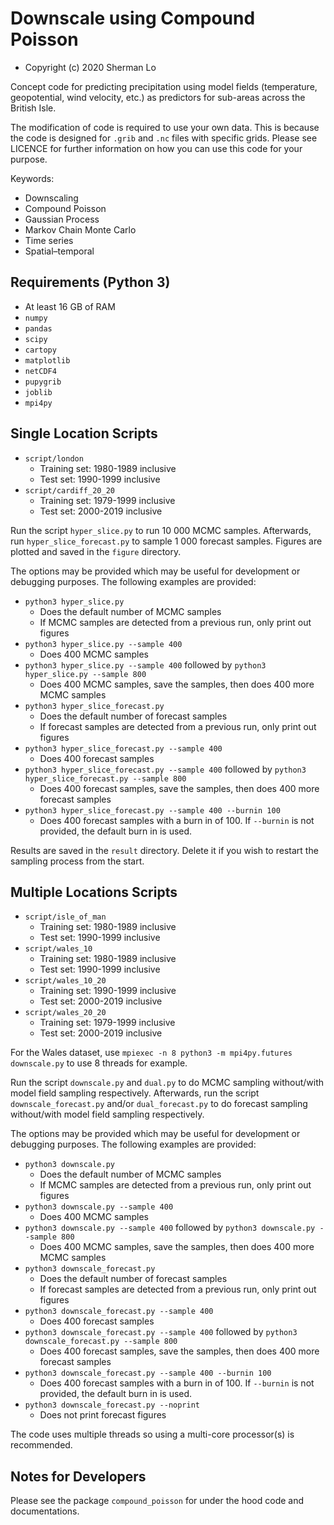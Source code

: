# Downscale using Compound Poisson
* Copyright (c) 2020 Sherman Lo

Concept code for predicting precipitation using model fields (temperature, geopotential, wind velocity, etc.) as predictors for sub-areas across the British Isle.

The modification of code is required to use your own data. This is because the code is designed for `.grib` and `.nc` files with specific grids. Please see LICENCE for further information on how you can use this code for your purpose.

Keywords:
* Downscaling
* Compound Poisson
* Gaussian Process
* Markov Chain Monte Carlo
* Time series
* Spatial–temporal

## Requirements (Python 3)
* At least 16 GB of RAM
* `numpy`
* `pandas`
* `scipy`
* `cartopy`
* `matplotlib`
* `netCDF4`
* `pupygrib`
* `joblib`
* `mpi4py`

## Single Location Scripts
* `script/london`
  * Training set: 1980-1989 inclusive
  * Test set: 1990-1999 inclusive
* `script/cardiff_20_20`
  * Training set: 1979-1999 inclusive
  * Test set: 2000-2019 inclusive

Run the script `hyper_slice.py` to run 10 000 MCMC samples. Afterwards, run `hyper_slice_forecast.py` to sample 1 000 forecast samples. Figures are plotted and saved in the `figure` directory.

The options may be provided which may be useful for development or debugging purposes. The following examples are provided:
* `python3 hyper_slice.py`
  * Does the default number of MCMC samples
  * If MCMC samples are detected from a previous run, only print out figures
* `python3 hyper_slice.py --sample 400`
  * Does 400 MCMC samples
* `python3 hyper_slice.py --sample 400` followed by `python3 hyper_slice.py --sample 800`
  * Does 400 MCMC samples, save the samples, then does 400 more MCMC samples
* `python3 hyper_slice_forecast.py`
  * Does the default number of forecast samples
  * If forecast samples are detected from a previous run, only print out figures
* `python3 hyper_slice_forecast.py --sample 400`
  * Does 400 forecast samples
* `python3 hyper_slice_forecast.py --sample 400` followed by `python3 hyper_slice_forecast.py --sample 800`
  * Does 400 forecast samples, save the samples, then does 400 more forecast samples
* `python3 hyper_slice_forecast.py --sample 400 --burnin 100`
  * Does 400 forecast samples with a burn in of 100. If `--burnin` is not provided, the default burn in is used.

Results are saved in the `result` directory. Delete it if you wish to restart the sampling process from the start.

## Multiple Locations Scripts
* `script/isle_of_man`
  * Training set: 1980-1989 inclusive
  * Test set: 1990-1999 inclusive
* `script/wales_10`
  * Training set: 1980-1989 inclusive
  * Test set: 1990-1999 inclusive
* `script/wales_10_20`
  * Training set: 1990-1999 inclusive
  * Test set: 2000-2019 inclusive
* `script/wales_20_20`
  * Training set: 1979-1999 inclusive
  * Test set: 2000-2019 inclusive

For the Wales dataset, use `mpiexec -n 8 python3 -m mpi4py.futures downscale.py` to use 8 threads for example.

Run the script `downscale.py` and `dual.py` to do MCMC sampling without/with model field sampling respectively. Afterwards, run the script `downscale_forecast.py` and/or `dual_forecast.py` to do forecast sampling without/with model field sampling respectively.

The options may be provided which may be useful for development or debugging purposes. The following examples are provided:
* `python3 downscale.py`
  * Does the default number of MCMC samples
  * If MCMC samples are detected from a previous run, only print out figures
* `python3 downscale.py --sample 400`
  * Does 400 MCMC samples
* `python3 downscale.py --sample 400` followed by `python3 downscale.py --sample 800`
  * Does 400 MCMC samples, save the samples, then does 400 more MCMC samples
* `python3 downscale_forecast.py`
  * Does the default number of forecast samples
  * If forecast samples are detected from a previous run, only print out figures
* `python3 downscale_forecast.py --sample 400`
  * Does 400 forecast samples
* `python3 downscale_forecast.py --sample 400` followed by `python3 downscale_forecast.py --sample 800`
  * Does 400 forecast samples, save the samples, then does 400 more forecast samples
* `python3 downscale_forecast.py --sample 400 --burnin 100`
  * Does 400 forecast samples with a burn in of 100. If `--burnin` is not provided, the default burn in is used.
* `python3 downscale_forecast.py --noprint`
  * Does not print forecast figures

The code uses multiple threads so using a multi-core processor(s) is recommended.

## Notes for Developers
Please see the package `compound_poisson` for under the hood code and documentations.
